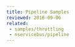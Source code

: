 ```yaml
---
title: Pipeline Samples
reviewed: 2016-09-06
related:
 - samples/throttling
 - nservicebus/pipeline
---
```

